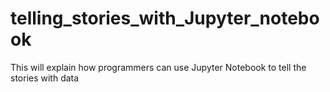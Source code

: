 # telling_stories_with_Jupyter_notebook
This will explain how programmers can use Jupyter Notebook to tell the stories with data
